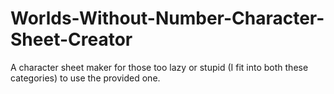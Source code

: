 # Worlds-Without-Number-Character-Sheet-Creator
A character sheet maker for those too lazy or stupid (I fit into both these categories) to use the provided one.
